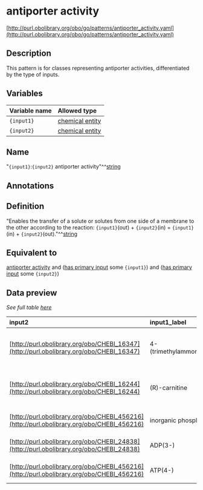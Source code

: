 # antiporter activity

[http://purl.obolibrary.org/obo/go/patterns/antiporter_activity.yaml](http://purl.obolibrary.org/obo/go/patterns/antiporter_activity.yaml)

## Description

This pattern is for classes representing antiporter activities, differentiated by the type of inputs.




## Variables

| Variable name | Allowed type |
|:--------------|:-------------|
| `{input1}` | [chemical entity](http://purl.obolibrary.org/obo/CHEBI_24431) |
| `{input2}` | [chemical entity](http://purl.obolibrary.org/obo/CHEBI_24431) |

## Name

"`{input1}`:`{input2}` antiporter activity"^^[string](http://www.w3.org/2001/XMLSchema#string)

## Annotations



## Definition

"Enables the transfer of a solute or solutes from one side of a membrane to the other according to the reaction: `{input1}`(out) + `{input2}`(in) = `{input1}`(in) + `{input2}`(out)."^^[string](http://www.w3.org/2001/XMLSchema#string)

## Equivalent to

[antiporter activity](http://purl.obolibrary.org/obo/GO_0015297)  and ([has primary input](http://purl.obolibrary.org/obo/RO_0004009) some `{input1}`)  and ([has primary input](http://purl.obolibrary.org/obo/RO_0004009) some `{input2}`)







## Data preview

*See full table [here](https://github.com/geneontology/go-ontology/tree/master/src/design_patterns/antiporter_activity.tsv)*

| input2 | input1_label | input2_label | defined_class_label | input1 | defined_class |
|:--|:--|:--|:--|:--|:--|
| [http://purl.obolibrary.org/obo/CHEBI_16347](http://purl.obolibrary.org/obo/CHEBI_16347) | 4-(trimethylammonio)butanoate | (R)-carnitine | [(R)-carnitine:4-(trimethylammonio)butanoate antiporter activity](http://purl.obolibrary.org/obo/(R)-carnitine_4-(trimethylammonio)butanoate antiporter activity) | [http://purl.obolibrary.org/obo/CHEBI_16244](http://purl.obolibrary.org/obo/CHEBI_16244) | [http://purl.obolibrary.org/obo/GO_0044667](http://purl.obolibrary.org/obo/GO_0044667) |
| [http://purl.obolibrary.org/obo/CHEBI_16244](http://purl.obolibrary.org/obo/CHEBI_16244) | (R)-carnitine | 4-(trimethylammonio)butanoate | [(R)-carnitine:4-(trimethylammonio)butanoate antiporter activity](http://purl.obolibrary.org/obo/(R)-carnitine_4-(trimethylammonio)butanoate antiporter activity) | [http://purl.obolibrary.org/obo/CHEBI_16347](http://purl.obolibrary.org/obo/CHEBI_16347) | [http://purl.obolibrary.org/obo/GO_0044667](http://purl.obolibrary.org/obo/GO_0044667) |
| [http://purl.obolibrary.org/obo/CHEBI_456216](http://purl.obolibrary.org/obo/CHEBI_456216) | inorganic phosphate | ADP(3-) | [ADP:inorganic phosphate antiporter activity](http://purl.obolibrary.org/obo/ADP_inorganic phosphate antiporter activity) | [http://purl.obolibrary.org/obo/CHEBI_24838](http://purl.obolibrary.org/obo/CHEBI_24838) | [http://purl.obolibrary.org/obo/GO_0140988](http://purl.obolibrary.org/obo/GO_0140988) |
| [http://purl.obolibrary.org/obo/CHEBI_24838](http://purl.obolibrary.org/obo/CHEBI_24838) | ADP(3-) | inorganic phosphate | [ADP:inorganic phosphate antiporter activity](http://purl.obolibrary.org/obo/ADP_inorganic phosphate antiporter activity) | [http://purl.obolibrary.org/obo/CHEBI_456216](http://purl.obolibrary.org/obo/CHEBI_456216) | [http://purl.obolibrary.org/obo/GO_0140988](http://purl.obolibrary.org/obo/GO_0140988) |
| [http://purl.obolibrary.org/obo/CHEBI_456216](http://purl.obolibrary.org/obo/CHEBI_456216) | ATP(4-) | ADP(3-) | [ATP:ADP antiporter activity](http://purl.obolibrary.org/obo/ATP_ADP antiporter activity) | [http://purl.obolibrary.org/obo/CHEBI_30616](http://purl.obolibrary.org/obo/CHEBI_30616) | [http://purl.obolibrary.org/obo/GO_0005471](http://purl.obolibrary.org/obo/GO_0005471) |

